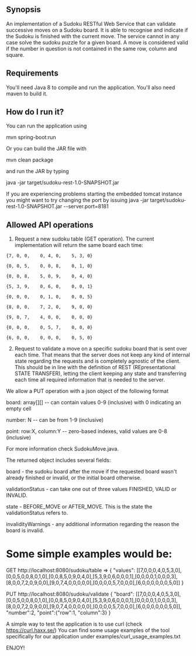 ## Synopsis

An implementation of a Sudoku RESTful Web Service that can validate successive moves on a Sudoku board.
It is able to recognise and indicate if the Sudoku is finished with the current move.
The service cannot in any case solve the sudoku puzzle for a given board.
A move is considered valid if the number in question is not contained in the same row, column and square.  

## Requirements

You'll need Java 8 to compile and run the application. You'll also need maven to build it.

## How do I run it?

You can run the application using

mvn spring-boot:run

Or you can build the JAR file with

mvn clean package

and run the JAR by typing

java -jar target/sudoku-rest-1.0-SNAPSHOT.jar

If you are experiencing problems starting the embedded tomcat instance you might want to try changing the port by issuing
java -jar target/sudoku-rest-1.0-SNAPSHOT.jar --server.port=8181


## Allowed API operations

  1. Request a new sudoku table (GET operation). The current implementation will return the same board each time:

    {7, 0, 0,    0, 4, 0,    5, 3, 0}
    
    {0, 0, 5,    0, 0, 8,    0, 1, 0}
    
    {0, 0, 8,    5, 0, 9,    0, 4, 0}
    
    {5, 3, 9,    0, 6, 0,    0, 0, 1}
    
    {0, 0, 0,    0, 1, 0,    0, 0, 5}
    
    {8, 0, 0,    7, 2, 0,    9, 0, 0}

    {9, 0, 7,    4, 0, 0,    0, 0, 0}
    
    {0, 0, 0,    0, 5, 7,    0, 0, 0}
    
    {6, 0, 0,    0, 0, 0,    0, 5, 0}

  2. Request to validate a move on a specific sudoku board that is sent over each time. That means that the server does not
   keep any kind of internal state regarding the requests and is completely agnostic of the client.
   This should be in line with the definition of REST (REpresentational STATE TRANSFER), letting the client keeping any state and transferring each time
   all required information that is needed to the server.

   We allow a PUT operation with a json object of the following format
   
   board: array[][] -- can contain values 0-9 (inclusive) with 0 indicating an empty cell
   
   number: N -- can be from 1-9 (inclusive)
   
   point: row:X, column:Y -- zero-based indexes, valid values are 0-8 (inclusive)
   
   For more information check SudokuMove.java.
   
   
   The returned object includes several fields:
   
   board - the sudoku board after the move if the requested board wasn't already finished or invalid, or the initial board otherwise.
   
   validationStatus - can take one out of three values FINISHED, VALID or INVALID.
   
   state - BEFORE_MOVE or AFTER_MOVE. This is the state the validationStatus refers to.
   
   invalidityWarnings - any additional information regarding the reason the board is invalid. 

# Some simple examples would be:

  GET http://localhost:8080/sudoku/table => { "values": [[7,0,0,0,4,0,5,3,0],[0,0,5,0,0,8,0,1,0],[0,0,8,5,0,9,0,4,0],[5,3,9,0,6,0,0,0,1],[0,0,0,0,1,0,0,0,3],[8,0,0,7,2,0,9,0,0],[9,0,7,4,0,0,0,0,0],[0,0,0,0,5,7,0,0,0],[6,0,0,0,0,0,0,5,0]] }

  PUT http://localhost:8080/sudoku/validate { "board": [[7,0,0,0,4,0,5,3,0],[0,0,5,0,0,8,0,1,0],[0,0,8,5,0,9,0,4,0],[5,3,9,0,6,0,0,0,1],[0,0,0,0,1,0,0,0,3],[8,0,0,7,2,0,9,0,0],[9,0,7,4,0,0,0,0,0],[0,0,0,0,5,7,0,0,0],[6,0,0,0,0,0,0,5,0]], "number":2,  "point":{"row":1, "column":3} }
  
A simple way to test the application is to use curl (check https://curl.haxx.se/)
You can find some usage examples of the tool specifically for our application under examples/curl_usage_examples.txt

ENJOY!
